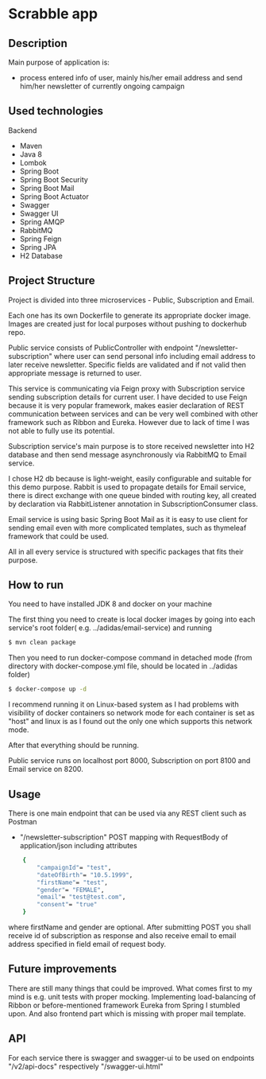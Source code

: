 # Scrabble app

## Description
Main purpose of application is:

- process entered info of user, mainly his/her email address and send him/her newsletter of currently ongoing campaign 

## Used technologies

Backend
- Maven
- Java 8
- Lombok
- Spring Boot
- Spring Boot Security
- Spring Boot Mail
- Spring Boot Actuator
- Swagger
- Swagger UI
- Spring AMQP
- RabbitMQ
- Spring Feign
- Spring JPA
- H2 Database

## Project Structure
Project is divided into three microservices - Public, Subscription and Email. 

Each one has its own Dockerfile to generate its appropriate docker image. Images are created just for local purposes without pushing to dockerhub repo.

Public service consists of PublicController with endpoint "/newsletter-subscription" where user can send personal info including email address to later receive newsletter.
Specific fields are validated and if not valid then appropriate message is returned to user.

This service is communicating via Feign proxy with Subscription service sending subscription details for current user. I have decided to use Feign because it is very popular framework,
makes easier declaration of REST communication between services and can be very well combined with other framework such as Ribbon and Eureka. However due to lack of time I was not able to fully
use its potential.

Subscription service's main purpose is to store received newsletter into H2 database and then send message asynchronously via RabbitMQ to Email service.

I chose H2 db because is light-weight, easily configurable and suitable for this demo purpose. Rabbit is used to propagate details for Email service, there is direct exchange with
one queue binded with routing key, all created by declaration via RabbitListener annotation in SubscriptionConsumer class.

Email service is using basic Spring Boot Mail as it is easy to use client for sending email even with more complicated templates, such as thymeleaf framework that could be used.

All in all every service is structured with specific packages that fits their purpose. 

## How to run
You need to have installed JDK 8 and docker on your machine

The first thing you need to create is local docker images by going into each service's root folder( e.g. ../adidas/email-service) and running
```bash
$ mvn clean package
```
Then you need to run docker-compose command in detached mode (from directory with docker-compose.yml file, should be located in ../adidas folder)
```bash
$ docker-compose up -d
```
I recommend running it on Linux-based system as I had problems with visibility of docker containers so network mode for each container is set as "host"
and linux is as I found out the only one which supports this network mode.

After that everything should be running.

Public service runs on localhost port 8000, Subscription on port 8100 and Email service on 8200.

## Usage
There is one main endpoint that can be used via any REST client such as Postman
- "/newsletter-subscription" POST mapping with RequestBody of application/json including attributes
```bash
    {
        "campaignId"= "test",
        "dateOfBirth"= "10.5.1999",
        "firstName"= "test",
        "gender"= "FEMALE",
        "email"= "test@test.com",
        "consent"= "true"
    }
```
where firstName and gender are optional.
After submitting POST you shall receive id of subscription as response and also receive email to email address specified in field email of request body.

## Future improvements

There are still many things that could be improved. What comes first to my mind is e.g. unit tests with proper mocking.
Implementing load-balancing of Ribbon or before-mentioned framework Eureka from Spring I stumbled upon. And also frontend part which is missing with proper mail template.

## API

For each service there is swagger and swagger-ui to be used on endpoints "/v2/api-docs" respectively "/swagger-ui.html"
